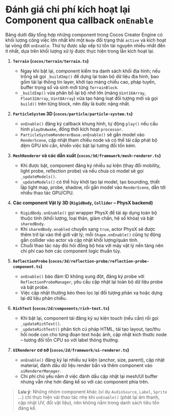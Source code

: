 # Đánh giá chi phí kích hoạt lại Component qua callback `onEnable`

Bảng dưới đây tổng hợp những component trong Cocos Creator Engine có khối lượng công việc lớn nhất khi một `Node` đổi trạng thái `active` và kích hoạt lại vòng đời `onEnable`. Thứ tự được sắp xếp từ tốn tài nguyên nhiều nhất đến ít nhất, dựa trên khối lượng xử lý được thực hiện trong lần kích hoạt lại.

1. **`Terrain` (`cocos/terrain/terrain.ts`)**  
   * Ngay khi bật lại, component kiểm tra danh sách khối địa hình; nếu trống sẽ gọi `_buildImp()` để dựng lại toàn bộ dữ liệu địa hình, bao gồm tải lại thông tin layer, khởi tạo mảng chiều cao, pháp tuyến, buffer trọng số và sinh mới từng `TerrainBlock`.  
   * `_buildImp()` vừa phân bổ lại bộ nhớ lớn (mảng `Uint16Array`, `Float32Array`, `Uint8Array`) vừa tạo hàng loạt đối tượng mới và gọi `build()` trên từng block, nên đây là bước nặng nhất.

2. **`ParticleSystem` 3D (`cocos/particle/particle-system.ts`)**  
   * `onEnable()` đăng ký callback khung hình, tự động `play()` nếu cấu hình `playOnAwake`, đồng thời kích hoạt `processor`.  
   * `ParticleSystemRendererBase.onEnable()` sẽ gắn model vào `RenderScene`, cập nhật tham chiếu node và có thể tái cấp phát bộ đệm GPU khi cần, khiến việc bật lại tương đối tốn kém.

3. **`MeshRenderer` và các dẫn xuất (`cocos/3d/framework/mesh-renderer.ts`)**  
   * Khi được bật, component đăng ký nhiều sự kiện (thay đổi mobility, light probe, reflection probe) và nếu chưa có model sẽ gọi `_updateModels()`.  
   * `_updateModels()` có thể hủy khởi tạo lại model, tạo bounding, thiết lập light map, probe, shadow, rồi gắn model vào `RenderScene`, dẫn tới nhiều thao tác GPU/CPU.

4. **Các component Vật lý 3D (`RigidBody`, `Collider` – PhysX backend)**  
   * `RigidBody.onEnable()` gọi wrapper PhysX để tái áp dụng toàn bộ thuộc tính (khối lượng, loại thân, giảm chấn, hệ số khóa) và bật `sharedBody`.  
   * Khi `sharedBody.enabled` chuyển sang `true`, actor PhysX sẽ được thêm trở lại vào thế giới vật lý; mỗi `Shape.onEnable()` cũng tự động gắn collider vào actor và cập nhật khối lượng/quán tính.  
   * Chuỗi thao tác này đòi hỏi đồng bộ hóa với máy vật lý nền tảng nên chi phí cao hơn các component logic thuần túy.

5. **`ReflectionProbe` (`cocos/3d/reflection-probe/reflection-probe-component.ts`)**  
   * `onEnable()` bảo đảm ID không xung đột, đăng ký probe với `ReflectionProbeManager`, yêu cầu cập nhật lại toàn bộ dữ liệu probe và bật probe.  
   * Việc cập nhật thường kéo theo lọc lại đối tượng phản xạ hoặc dựng lại dữ liệu phản chiếu.

6. **`RichText` (`cocos/2d/components/rich-text.ts`)**  
   * Khi bật lại, component tái đăng ký sự kiện touch (nếu cần) rồi gọi `_updateRichText()`.  
   * `_updateRichText()` phân tích cú pháp HTML, tái tạo layout, tạo/thu hồi node con cho từng đoạn text hoặc ảnh, cập nhật kích thước node – tương đối tốn CPU so với label thông thường.

7. **`UIRenderer` cơ sở (`cocos/2d/framework/ui-renderer.ts`)**  
   * `onEnable()` đăng ký lại nhiều sự kiện (anchor, size, parent), cập nhật material, đánh dấu dữ liệu render bẩn và thêm component vào `uiRendererManager`.  
   * Chi phí chủ yếu nằm ở việc đánh dấu cập nhật lại mesh/UI buffer nhưng vẫn nhẹ hơn đáng kể so với các component phía trên.

> **Lưu ý**: Những nhóm component khác (ví dụ `AudioSource`, `Label`, `Sprite` …) chỉ thực hiện vài thao tác nhẹ khi `onEnable()` (phát lại âm thanh, cập nhật UV, đổi vật liệu), nên không nằm trong danh sách tiêu tốn đáng kể.
